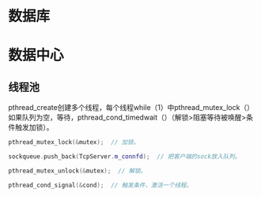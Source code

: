 # 数据库



# 数据中心

## 线程池

pthread_create创建多个线程，每个线程while（1）中pthread_mutex_lock（）如果队列为空，等待，pthread_cond_timedwait（）（解锁>阻塞等待被唤醒>条件触发加锁）。

```cpp
pthread_mutex_lock(&mutex);  // 加锁。

sockqueue.push_back(TcpServer.m_connfd);  // 把客户端的sock放入队列。

pthread_mutex_unlock(&mutex);  // 解锁。

pthread_cond_signal(&cond);  // 触发条件，激活一个线程。
```

